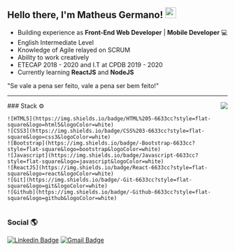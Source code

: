 ## Hello there, I'm Matheus Germano! <img src="https://github.com/souvikguria98/souvikguria98/blob/master/Hi.gif" width="25">

- Building experience as **Front-End Web Developer** | **Mobile Developer** 💻
- English Intermediate Level
- Knowledge of Agile relayed on SCRUM
- Ability to work creatively
- ETECAP 2018 - 2020 and I.T at CPDB 2019 - 2020
- Currently learning **ReactJS** and **NodeJS**

"Se vale a pena ser feito, vale a pena ser bem feito!"

<hr>

<div style="display: flex; justify-content: space-between;">
  <div>
    ### Stack ⚙

    ![HTML5](https://img.shields.io/badge/HTML%205-6633cc?style=flat-square&logo=html5&logoColor=white)
    ![CSS3](https://img.shields.io/badge/CSS%203-6633cc?style=flat-square&logo=css3&logoColor=white)
    ![Bootstrap](https://img.shields.io/badge/-Bootstrap-6633cc?style=flat-square&logo=bootstrap&logoColor=white)
    ![Javascript](https://img.shields.io/badge/Javascript-6633cc?style=flat-square&logo=javascript&logoColor=white)
    ![ReactJS](https://img.shields.io/badge/React-6633cc?style=flat-square&logo=react&logoColor=white)
    ![Git](https://img.shields.io/badge/-Git-6633cc?style=flat-square&logo=git&logoColor=white)
    ![Github](https://img.shields.io/badge/-Github-6633cc?style=flat-square&logo=github&logoColor=white)
  </div>
  <img src="https://github-readme-stats.vercel.app/api?username=matheus-germano&show_icons=true&hide_border=true" />
</div>

### Social 🌎

[![Linkedin Badge](https://img.shields.io/badge/-LinkedIn-6633cc?style=flat-square&logo=Linkedin&logoColor=white&link=https://www.linkedin.com/in/mgermanodev/)](https://www.linkedin.com/in/mgermanodev/) 
[![Gmail Badge](https://img.shields.io/badge/-Gmail-6633cc?style=flat-square&logo=Gmail&logoColor=white&link=mailto:dev.mgermano@gmail.com)](mailto:dev.mgermano@gmail.com)
